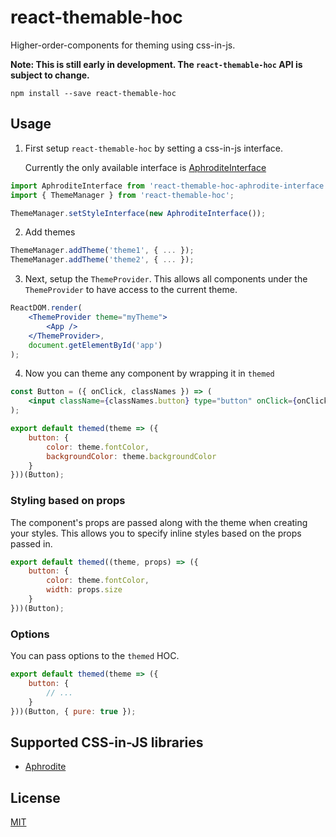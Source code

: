 # react-themable-hoc

Higher-order-components for theming using css-in-js.

**Note: This is still early in development. The `react-themable-hoc` API is subject to change.**

```
npm install --save react-themable-hoc
```

## Usage

1. First setup `react-themable-hoc` by setting a css-in-js interface.

    Currently the only available interface is [AphroditeInterface](https://github.com/jtberglund/react-themable-hoc-aphrodite-interface)

```js
import AphroditeInterface from 'react-themable-hoc-aphrodite-interface';
import { ThemeManager } from 'react-themable-hoc';

ThemeManager.setStyleInterface(new AphroditeInterface());
```

2. Add themes

```js
ThemeManager.addTheme('theme1', { ... });
ThemeManager.addTheme('theme2', { ... });
```

3. Next, setup the `ThemeProvider`. This allows all components under the `ThemeProvider` to have access to the current theme.

```jsx
ReactDOM.render(
    <ThemeProvider theme="myTheme">
        <App />
    </ThemeProvider>,
    document.getElementById('app')
);
```

4. Now you can theme any component by wrapping it in `themed`

```jsx
const Button = ({ onClick, classNames }) => (
    <input className={classNames.button} type="button" onClick={onClick} />
);

export default themed(theme => ({
    button: {
        color: theme.fontColor,
        backgroundColor: theme.backgroundColor
    }
}))(Button);
```

### Styling based on props

The component's props are passed along with the theme when creating your styles. This allows you to specify inline styles based on the props passed in.

```js
export default themed((theme, props) => ({
    button: {
        color: theme.fontColor,
        width: props.size
    }
}))(Button);
```

### Options

You can pass options to the `themed` HOC.

```js
export default themed(theme => ({
    button: {
        // ...
    }
}))(Button, { pure: true });
```

## Supported CSS-in-JS libraries

- [Aphrodite](https://github.com/Khan/aphrodite)

## License

[MIT](https://github.com/jtberglund/react-themable-hoc/blob/master/LICENSE)
